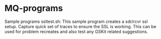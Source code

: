 # MQ-programs
 Sample programs
ssltest.sh: This sample program creates a sdr/rcvr ssl setup. Capture quick set of traces to ensure the SSL is working. This can be used for problem recreates and also test any GSKit related suggestions.

